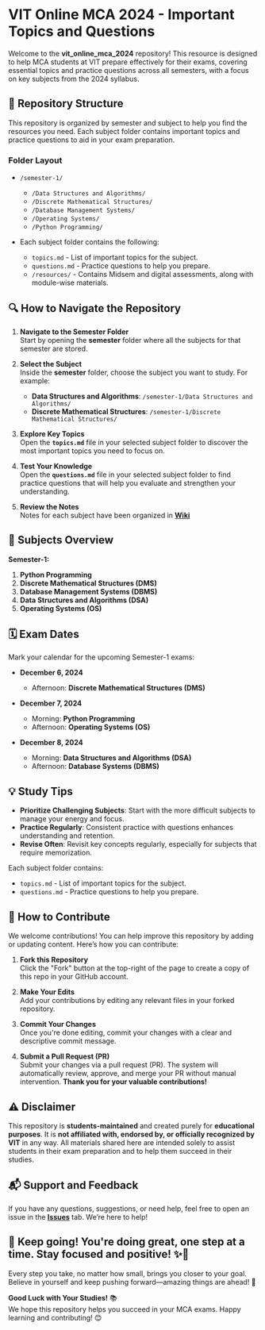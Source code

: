 # VIT Online MCA 2024 - Important Topics and Questions

Welcome to the **vit_online_mca_2024** repository! This resource is designed to help MCA students at VIT prepare effectively for their exams, covering essential topics and practice questions across all semesters, with a focus on key subjects from the 2024 syllabus.

## 📂 Repository Structure

This repository is organized by semester and subject to help you find the resources you need. Each subject folder contains important topics and practice questions to aid in your exam preparation.

### Folder Layout

- `/semester-1/`
    - `/Data Structures and Algorithms/`
    - `/Discrete Mathematical Structures/`
    - `/Database Management Systems/`
    - `/Operating Systems/`
    - `/Python Programming/`

- Each subject folder contains the following:
     - `topics.md` - List of important topics for the subject.
     - `questions.md` - Practice questions to help you prepare.
     - `/resources/` - Contains Midsem and digital assessments, along with module-wise materials.

## 🔍 How to Navigate the Repository

1. **Navigate to the Semester Folder**  
   Start by opening the **semester** folder where all the subjects for that semester are stored.

2. **Select the Subject**  
   Inside the **semester** folder, choose the subject you want to study. For example:
   - **Data Structures and Algorithms**: `/semester-1/Data Structures and Algorithms/`
   - **Discrete Mathematical Structures**: `/semester-1/Discrete Mathematical Structures/`

3. **Explore Key Topics**  
   Open the **`topics.md`** file in your selected subject folder to discover the most important topics you need to focus on.

4. **Test Your Knowledge**  
   Open the **`questions.md`** file in your selected subject folder to find practice questions that will help you evaluate and strengthen your understanding.

5. **Review the Notes**  
   Notes for each subject have been organized in **[Wiki](https://github.com/teja137/vit_online_mca_2024_important_topicsAndQuestions/wiki)**

## 📘 Subjects Overview

**Semester-1:**

1. **Python Programming**
2. **Discrete Mathematical Structures (DMS)**
3. **Database Management Systems (DBMS)**
4. **Data Structures and Algorithms (DSA)**
5. **Operating Systems (OS)**

## 🗓️ Exam Dates

Mark your calendar for the upcoming Semester-1 exams:

- **December 6, 2024**
  - Afternoon: **Discrete Mathematical Structures (DMS)**

- **December 7, 2024**
  - Morning: **Python Programming**
  - Afternoon: **Operating Systems (OS)**

- **December 8, 2024**
  - Morning: **Data Structures and Algorithms (DSA)**
  - Afternoon: **Database Systems (DBMS)**

## 💡 Study Tips

- **Prioritize Challenging Subjects**: Start with the more difficult subjects to manage your energy and focus.
- **Practice Regularly**: Consistent practice with questions enhances understanding and retention.
- **Revise Often**: Revisit key concepts regularly, especially for subjects that require memorization.

Each subject folder contains:
- `topics.md` - List of important topics for the subject.
- `questions.md` - Practice questions to help you prepare.

## 🔧 How to Contribute

We welcome contributions! You can help improve this repository by adding or updating content. Here’s how you can contribute:

1. **Fork this Repository**  
   Click the "Fork" button at the top-right of the page to create a copy of this repo in your GitHub account.

2. **Make Your Edits**  
   Add your contributions by editing any relevant files in your forked repository.

3. **Commit Your Changes**  
   Once you're done editing, commit your changes with a clear and descriptive commit message.

4. **Submit a Pull Request (PR)**  
   Submit your changes via a pull request (PR). The system will automatically review, approve, and merge your PR without manual intervention. **Thank you for your valuable contributions!**

## ⚠️ Disclaimer

This repository is **students-maintained** and created purely for **educational purposes**. It is **not affiliated with, endorsed by, or officially recognized by VIT** in any way. All materials shared here are intended solely to assist students in their exam preparation and to help them succeed in their studies.

## 📬 Support and Feedback

If you have any questions, suggestions, or need help, feel free to open an issue in the **[Issues](https://github.com/teja137/vit_online_mca_2024_important_topicsAndQuestions/issues)** tab. We’re here to help!

## 🌟 Keep going! You're doing great, one step at a time. Stay focused and positive! ✨💪

Every step you take, no matter how small, brings you closer to your goal. Believe in yourself and keep pushing forward—amazing things are ahead! 🚀

**Good Luck with Your Studies!** 📚  
We hope this repository helps you succeed in your MCA exams. Happy learning and contributing! 😊
